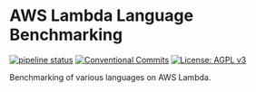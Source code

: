 # AWS Lambda Language Benchmarking
[![pipeline status](https://gitlab.com/DeveloperC/aws_lambda_language_benchmarking/badges/master/pipeline.svg)](https://gitlab.com/DeveloperC/aws_lambda_language_benchmarking/commits/master) [![Conventional Commits](https://img.shields.io/badge/Conventional%20Commits-1.0.0-yellow.svg)](https://conventionalcommits.org) [![License: AGPL v3](https://img.shields.io/badge/License-AGPLv3-blue.svg)](https://www.gnu.org/licenses/agpl-3.0)


Benchmarking of various languages on AWS Lambda.
